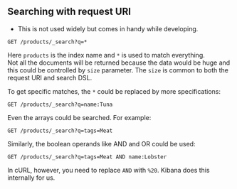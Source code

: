 ## Searching with request URI

- This is not used widely but comes in handy while developing.
```
GET /products/_search?q=*
```
Here `products` is the index name and `*` is used to match everything.<br>
Not all the documents will be returned because the data would be huge and this could be controlled by `size` parameter. The `size` is common to both the request URI and search DSL.<br>

To get specific matches, the `*` could be replaced by more specifications:
```
GET /products/_search?q=name:Tuna
```
Even the arrays could be searched. For example:
```
GET /products/_search?q=tags=Meat
```
Similarly, the boolean operands like AND and OR could be used:
```
GET /products/_search?q=tags=Meat AND name:Lobster
```
In cURL, however, you need to replace `AND` with `%20`. Kibana does this internally for us.<br>